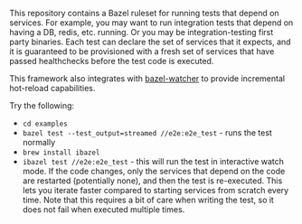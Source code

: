 This repository contains a Bazel ruleset for running tests that depend on services.
For example, you may want to run integration tests that depend on having a DB, redis, etc. running.
Or you may be integration-testing first party binaries. Each test can declare the set of services that it expects,
and it is guaranteed to be provisioned with a fresh set of services that have passed healthchecks before the
test code is executed.

This framework also integrates with [bazel-watcher](https://github.com/bazelbuild/bazel-watcher) to provide incremental hot-reload capabilities.

Try the following:
- `cd examples`
- `bazel test --test_output=streamed //e2e:e2e_test` - runs the test normally
- `brew install ibazel`
- `ibazel test //e2e:e2e_test` - this will run the test in interactive watch mode. If the code changes, only the services that depend on the code are restarted (potentially none), and then the test is re-executed. This lets you iterate faster compared to starting services from scratch every time. Note that this requires a bit of care when writing the test, so it does not fail when executed multiple times.
